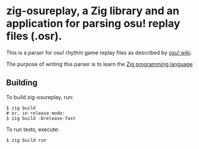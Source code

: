 # zig-osureplay, a Zig library and an application for parsing osu! replay files (.osr).

This is a parser for osu! rhythm game replay files as described by [osu! wiki](https://osu.ppy.sh/help/wiki/osu%21_File_Formats/Osr_%28file_format%29).

The purpose of writing this parser is to learn the [Zig programming language](https://ziglang.org/)

## Building
To build zig-osureplay, run:
```
$ zig build
# or, in release mode:
$ zig build -Drelease-fast
```

To run tests, execute:
```
$ zig build run
```